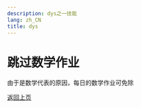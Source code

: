 ```yaml
---
description: dys之一技能
lang: zh_CN
title: dys
---
```


# 跳过数学作业
由于是数学代表的原因，每日的数学作业可免除

[返回上页](../character/student_dys.md)
